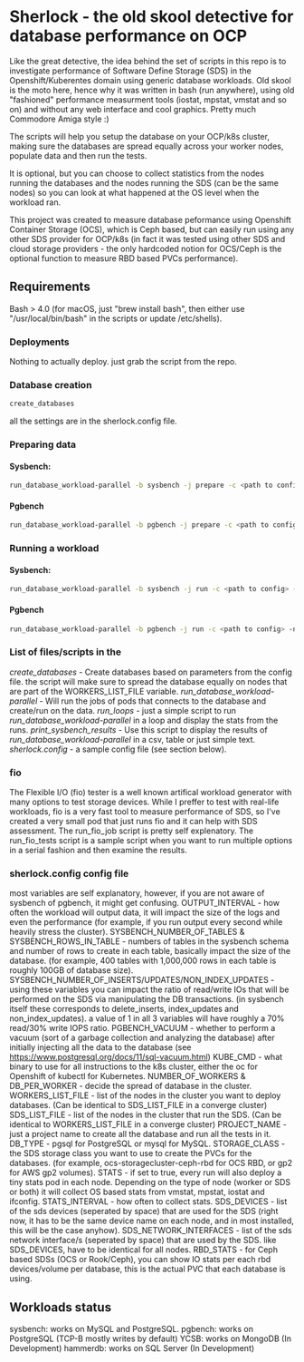 # Sherlock - the old skool detective for database performance on OCP

Like the great detective, the idea behind the set of scripts in this repo is to investigate performance of Software Define Storage (SDS) in the Openshift/Kuberentes domain using generic database workloads.
Old skool is the moto here, hence why it was written in bash (run anywhere), using old "fashioned" performance measurment tools (iostat, mpstat, vmstat and so on) and without any web interface and cool graphics. Pretty much Commodore Amiga style :)

The scripts will help you setup the database on your OCP/k8s cluster, making sure the databases are spread equally across your worker nodes, populate data and then run the tests.

It is optional, but you can choose to collect statistics from the nodes running the databases and the nodes running the SDS (can be the same nodes) so you can look at what happened at the OS level when the workload ran.

This project was created to measure database peformance using  Openshift Container Storage (OCS), which is Ceph based, but can easily run using any other SDS provider for OCP/k8s (in fact it was tested using other SDS and cloud storage providers - the only hardcoded notion for OCS/Ceph is the optional function to measure RBD based PVCs performance).

## Requirements
Bash > 4.0 (for macOS, just "brew install bash", then either use "/usr/local/bin/bash" in the scripts or update /etc/shells).

### Deployments

Nothing to actually deploy. just grab the script from the repo.

### Database creation
```bash
create_databases
```
all the settings are in the sherlock.config file.

### Preparing data
#### Sysbench:
```bash
run_database_workload-parallel -b sysbench -j prepare -c <path to config>
```
#### Pgbench
```bash
run_database_workload-parallel -b pgbench -j prepare -c <path to config>
```

### Running a workload
#### Sysbench:
```bash
run_database_workload-parallel -b sysbench -j run -c <path to config> -n <some name for the run>
```
#### Pgbench
```bash
run_database_workload-parallel -b pgbench -j run -c <path to config> -n <some name for the run>
```

### List of files/scripts in the 
_create_databases_ - Create databases based on parameters from the config file. the script will make sure to spread the database equally on nodes that are part of the WORKERS_LIST_FILE variable.
_run_database_workload-parallel_ - Will run the jobs of pods that connects to the database and create/run on the data.
_run_loops_ - just a simple script to run _run_database_workload-parallel_ in a loop and display the stats from the runs.
_print_sysbench_results_ - Use this script to display the results of _run_database_workload-parallel_ in a csv, table or just simple text.
_sherlock.config_ - a sample config file (see section below).

### fio
The Flexible I/O (fio) tester is a well known artifical workload generator with many options to test storage devices.
While I preffer to test with real-life workloads, fio is a very fast tool to measure performance of SDS, so I've created a very small pod that just runs fio and it can help with SDS assessment.
The run_fio_job script is pretty self explenatory. The run_fio_tests script is a sample script when you want to run multiple options in a serial fashion and then examine the results.

### sherlock.config config file
most variables are self explanatory, however, if you are not aware of sysbench of pgbench, it might get confusing.
OUTPUT_INTERVAL - how often the workload will output data, it will impact the size of the logs and even the performance (for example, if you run output every second while heavily stress the cluster).
SYSBENCH_NUMBER_OF_TABLES & SYSBENCH_ROWS_IN_TABLE - numbers of tables in the sysbench schema and number of rows to create in each table, basically impact the size of the database. (for example, 400 tables with 1,000,000 rows in each table is roughly 100GB of database size).
SYSBENCH_NUMBER_OF_INSERTS/UPDATES/NON_INDEX_UPDATES - using these variables you can impact the ratio of read/write IOs that will be performed on the SDS via manipulating the DB transactions. (in sysbench itself these corresponds to delete_inserts, index_updates and non_index_updates). a value of 1 in all 3 variables will have roughly a 70% read/30% write IOPS ratio.
PGBENCH_VACUUM - whether to perform a vacuum (sort of a garbage collection and analyzing the database) after initially injecting all the data to the database (see https://www.postgresql.org/docs/11/sql-vacuum.html)
KUBE_CMD - what binary to use for all instructions to the k8s cluster, either the oc for Openshift of kubectl for Kubernetes.
NUMBER_OF_WORKERS & DB_PER_WORKER - decide the spread of database in the cluster.
WORKERS_LIST_FILE - list of the nodes in the cluster you want to deploy databases. (Can be identical to SDS_LIST_FILE in a converge cluster)
SDS_LIST_FILE - list of the nodes in the cluster that run the SDS. (Can be identical to WORKERS_LIST_FILE in a converge cluster)
PROJECT_NAME - just a project name to create all the database and run all the tests in it.
DB_TYPE - pgsql for PostgreSQL or mysql for MySQL.
STORAGE_CLASS - the SDS storage class you want to use to create the PVCs for the databases. (for example, ocs-storagecluster-ceph-rbd for OCS RBD, or gp2 for AWS gp2 volumes).
STATS - if set to true, every run will also deploy a tiny stats pod in each node. Depending on the type of node (worker or SDS or both) it will collect OS based stats from vmstat, mpstat, iostat and ifconfig.
STATS_INTERVAL - how often to collect stats.
SDS_DEVICES - list of the sds devices (seperated by space) that are used for the SDS (right now, it has to be the same device name on each node, and in most installed, this will be the case anyhow).
SDS_NETWORK_INTERFACES - list of the sds network interface/s (seperated by space) that are used by the SDS. like SDS_DEVICES, have to be identical for all nodes.
RBD_STATS - for Ceph based SDSs (OCS or Rook/Ceph), you can show IO stats per each rbd devices/volume per database, this is the actual PVC that each database is using.

## Workloads status

sysbench: works on MySQL and PostgreSQL.
pgbench: works on PostgreSQL (TCP-B mostly writes by default)
YCSB: works on MongoDB (In Development)
hammerdb: works on SQL Server (In Development)
